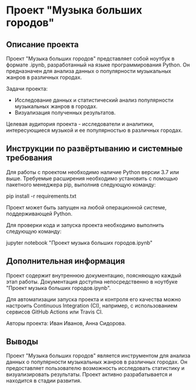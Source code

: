# Проект "Музыка больших городов"

## Описание проекта

Проект "Музыка больших городов" представляет собой ноутбук в формате .ipynb, разработанный на языке программирования Python. Он предназначен для анализа данных о популярности музыкальных жанров в различных городах.

Задачи проекта:
- Исследование данных и статистический анализ популярности музыкальных жанров в городах.
- Визуализация полученных результатов.

Целевая аудитория проекта - исследователи и аналитики, интересующиеся музыкой и ее популярностью в различных городах.

## Инструкции по развёртыванию и системные требования

Для работы с проектом необходимо наличие Python версии 3.7 или выше. 
Требуемые расширения необходимо установить с помощью пакетного менеджера pip, выполнив следующую команду:

pip install -r requirements.txt


Проект может быть запущен на любой операционной системе, поддерживающей Python.

Для проверки кода и запуска проекта необходимо выполнить следующую команду:

jupyter notebook "Проект музыка больших городов.ipynb"


## Дополнительная информация

Проект содержит внутреннюю документацию, поясняющую каждый этап работы. Документация доступна непосредственно в ноутбуке "Проект музыка больших городов.ipynb".

Для автоматизации запуска проекта и контроля его качества можно настроить Continuous Integration (CI), например, с использованием сервисов GitHub Actions или Travis CI.

Авторы проекта: Иван Иванов, Анна Сидорова.

## Выводы

Проект "Музыка больших городов" является инструментом для анализа данных о популярности музыкальных жанров в различных городах. Он предоставляет пользователю возможность исследовать статистику и визуализировать результаты. Проект активно разрабатывается и находится в стадии развития.
